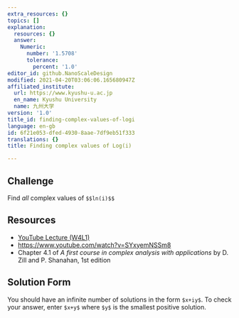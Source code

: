 ```yaml
---
extra_resources: {}
topics: []
explanation:
  resources: {}
  answer:
    Numeric:
      number: '1.5708'
      tolerance:
        percent: '1.0'
editor_id: github.NanoScaleDesign
modified: 2021-04-20T03:06:06.165680947Z
affiliated_institute:
  url: https://www.kyushu-u.ac.jp
  en_name: Kyushu University
  name: 九州大学
version: '1.0'
title_id: finding-complex-values-of-logi
language: en-gb
id: 6f21e053-dfed-4930-8aae-7df9eb51f333
translations: {}
title: Finding complex values of Log(i)

---
```


## Challenge
Find *all* complex values of `$$ln(i)$$`

## Resources
- [YouTube Lecture (W4L1)](https://www.youtube.com/watch?v=sv8q8obX-G8&list=PLi7yHjesblV0sSfZzWdSUXGO683n_nJdQ&index=16)
- https://www.youtube.com/watch?v=SYxyemNSSm8
- Chapter 4.1 of *A first course in complex analysis with applications* by D. Zill and P. Shanahan, 1st edition


## Solution Form
You should have an infinite number of solutions in the form `$x+iy$`.
To check your answer, enter `$x+y$` where `$y$` is the smallest positive solution.